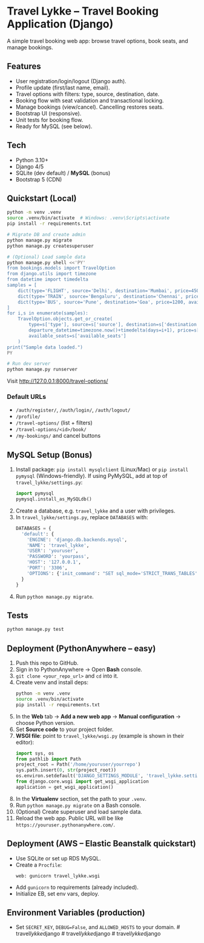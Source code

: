 # Travel Lykke – Travel Booking Application (Django)

A simple travel booking web app: browse travel options, book seats, and manage bookings.

## Features
- User registration/login/logout (Django auth).
- Profile update (first/last name, email).
- Travel options with filters: type, source, destination, date.
- Booking flow with seat validation and transactional locking.
- Manage bookings (view/cancel). Cancelling restores seats.
- Bootstrap UI (responsive).
- Unit tests for booking flow.
- Ready for MySQL (see below).

## Tech
- Python 3.10+
- Django 4/5
- SQLite (dev default) / **MySQL** (bonus)
- Bootstrap 5 (CDN)

## Quickstart (Local)
```bash
python -m venv .venv
source .venv/bin/activate  # Windows: .venv\Scripts\activate
pip install -r requirements.txt

# Migrate DB and create admin
python manage.py migrate
python manage.py createsuperuser

# (Optional) Load sample data
python manage.py shell <<'PY'
from bookings.models import TravelOption
from django.utils import timezone
from datetime import timedelta
samples = [
    dict(type='FLIGHT', source='Delhi', destination='Mumbai', price=4500, available_seats=20),
    dict(type='TRAIN', source='Bengaluru', destination='Chennai', price=800, available_seats=100),
    dict(type='BUS', source='Pune', destination='Goa', price=1200, available_seats=35),
]
for i,s in enumerate(samples):
    TravelOption.objects.get_or_create(
        type=s['type'], source=s['source'], destination=s['destination'],
        departure_datetime=timezone.now()+timedelta(days=i+1), price=s['price'],
        available_seats=s['available_seats']
    )
print("Sample data loaded.")
PY

# Run dev server
python manage.py runserver
```

Visit http://127.0.0.1:8000/travel-options/

### Default URLs
- `/auth/register/`, `/auth/login/`, `/auth/logout/`
- `/profile/`
- `/travel-options/` (list + filters)
- `/travel-options/<id>/book/`
- `/my-bookings/` and cancel buttons

## MySQL Setup (Bonus)
1. Install package: `pip install mysqlclient` (Linux/Mac) or `pip install pymysql` (Windows-friendly).
   If using PyMySQL, add at top of `travel_lykke/settings.py`:
   ```python
   import pymysql
   pymysql.install_as_MySQLdb()
   ```
2. Create a database, e.g. `travel_lykke` and a user with privileges.
3. In `travel_lykke/settings.py`, replace `DATABASES` with:
   ```python
   DATABASES = {
     'default': {
       'ENGINE': 'django.db.backends.mysql',
       'NAME': 'travel_lykke',
       'USER': 'youruser',
       'PASSWORD': 'yourpass',
       'HOST': '127.0.0.1',
       'PORT': '3306',
       'OPTIONS': {'init_command': "SET sql_mode='STRICT_TRANS_TABLES'"},
     }
   }
   ```
4. Run `python manage.py migrate`.

## Tests
```bash
python manage.py test
```

## Deployment (PythonAnywhere – easy)
1. Push this repo to GitHub.
2. Sign in to PythonAnywhere → Open **Bash** console.
3. `git clone <your_repo_url>` and `cd` into it.
4. Create venv and install deps:
   ```bash
   python -m venv .venv
   source .venv/bin/activate
   pip install -r requirements.txt
   ```
5. In the **Web** tab → **Add a new web app** → **Manual configuration** → choose Python version.
6. Set **Source code** to your project folder.
7. **WSGI file**: point to `travel_lykke/wsgi.py` (example is shown in their editor):
   ```python
   import sys, os
   from pathlib import Path
   project_root = Path('/home/youruser/yourrepo')
   sys.path.insert(0, str(project_root))
   os.environ.setdefault('DJANGO_SETTINGS_MODULE', 'travel_lykke.settings')
   from django.core.wsgi import get_wsgi_application
   application = get_wsgi_application()
   ```
8. In the **Virtualenv** section, set the path to your `.venv`.
9. Run `python manage.py migrate` on a Bash console.
10. (Optional) Create superuser and load sample data.
11. Reload the web app. Public URL will be like `https://youruser.pythonanywhere.com/`.

## Deployment (AWS – Elastic Beanstalk quickstart)
- Use SQLite or set up RDS MySQL.
- Create a `Procfile`:
  ```
  web: gunicorn travel_lykke.wsgi
  ```
- Add `gunicorn` to requirements (already included).
- Initialize EB, set env vars, deploy.

## Environment Variables (production)
- Set `SECRET_KEY`, `DEBUG=False`, and `ALLOWED_HOSTS` to your domain.
#   t r a v e l _ l y k k e _ d j a n g o  
 #   t r a v e l _ l y k k e _ d j a n g o  
 #   t r a v e l _ l y k k e _ d j a n g o  
 